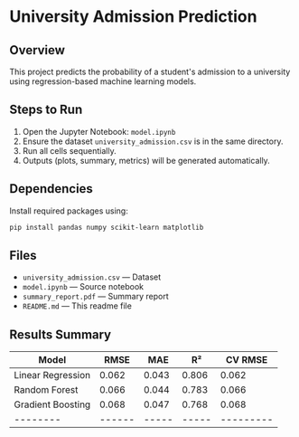 # University Admission Prediction

## Overview
This project predicts the probability of a student's admission to a university using regression-based machine learning models.

## Steps to Run
1. Open the Jupyter Notebook: `model.ipynb`
2. Ensure the dataset `university_admission.csv` is in the same directory.
3. Run all cells sequentially.
4. Outputs (plots, summary, metrics) will be generated automatically.

## Dependencies
Install required packages using:
```bash
pip install pandas numpy scikit-learn matplotlib
```

## Files
- `university_admission.csv` — Dataset
- `model.ipynb` — Source notebook
- `summary_report.pdf` — Summary report
- `README.md` — This readme file

## Results Summary
| Model | RMSE | MAE | R² | CV RMSE |
|--------|------|-----|-----|---------|
| Linear Regression | 0.062 | 0.043 | 0.806 | 0.062 |
| Random Forest | 0.066 | 0.044 | 0.783 | 0.066 |
| Gradient Boosting | 0.068 | 0.047 | 0.768 | 0.068 |
|--------|------|-----|-----|---------|